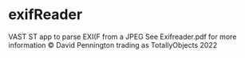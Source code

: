# exifReader
VAST ST app to parse EXI(F from a JPEG
See Exifreader.pdf for more information
©  David Pennington trading as TotallyObjects 2022
